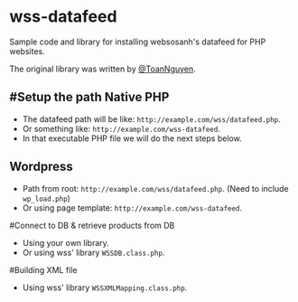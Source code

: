 # wss-datafeed

Sample code and library for installing websosanh's datafeed for PHP websites.

The original library was written by [@ToanNguyen](https://twitter.com/anhtoandev).

#Setup the path
Native PHP
----------
 - The datafeed path will be like: `http://example.com/wss/datafeed.php`.
 - Or something like: `http://example.com/wss-datafeed`.
 - In that executable PHP file we will do the next steps below.

Wordpress
---------
 - Path from root: `http://example.com/wss/datafeed.php`. (Need to include `wp_load.php`)
 - Or using page template: `http://example.com/wss-datafeed`.

#Connect to DB & retrieve products from DB
 - Using your own library.
 - Or using wss' library `WSSDB.class.php`.
 
#Building XML file
 - Using wss' library `WSSXMLMapping.class.php`.

